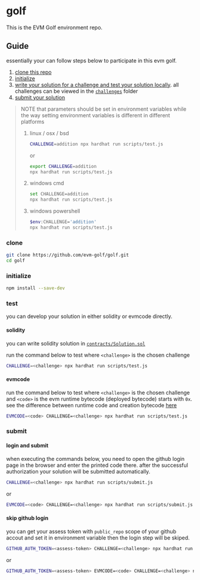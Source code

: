 # golf

This is the EVM Golf environment repo.

## Guide

essentially your can follow steps below to participate in this evm golf.

1. [clone this repo](#clone)
1. [initialize](#initialize)
1. [write your solution for a challenge and test your solution locally](#test). all challenges can be viewed in the [`challenges`](challenges) folder
1. [submit your solution](#submit)

> NOTE that parameters should be set in environment variables while the way setting environment variables is different in different platforms
> 
> 1. linux / osx / bsd
> 
>     ```sh
>     CHALLENGE=addition npx hardhat run scripts/test.js
>     ```
> 
>     or
> 
>     ```sh
>     export CHALLENGE=addition
>     npx hardhat run scripts/test.js
>     ```
> 
> 1. windows cmd
> 
>     ```sh
>     set CHALLENGE=addition
>     npx hardhat run scripts/test.js
>     ```
> 
> 1. windows powershell
> 
>     ```sh
>     $env:CHALLENGE='addition'
>     npx hardhat run scripts/test.js
>     ```

### clone

```sh
git clone https://github.com/evm-golf/golf.git
cd golf
```

### initialize

```sh
npm install --save-dev
```

### test

you can develop your solution in either solidity or evmcode directly.

#### solidity

you can write solidity solution in [`contracts/Solution.sol`](contracts/Solution.sol)

run the command below to test where `<challenge>` is the chosen challenge

```sh
CHALLENGE=<challenge> npx hardhat run scripts/test.js
```

#### evmcode

run the command below to test where `<challenge>` is the chosen challenge and `<code>` is the evm runtime bytecode (deployed bytecode) starts with `0x`. see the difference between runtime code and creation bytecode [here](https://medium.com/authereum/bytecode-and-init-code-and-runtime-code-oh-my-7bcd89065904)

```sh
EVMCODE=<code> CHALLENGE=<challenge> npx hardhat run scripts/test.js
```

### submit

#### login and submit

when executing the commands below, you need to open the github login page in the browser and enter the printed code there. after the successful authorization your solution will be submitted automatically.

```sh
CHALLENGE=<challenge> npx hardhat run scripts/submit.js
```

or

```sh
EVMCODE=<code> CHALLENGE=<challenge> npx hardhat run scripts/submit.js
```

#### skip github login

you can get your assess token with `public_repo` scope of your github accout and set it in environment variable then the login step will be skiped.

```sh
GITHUB_AUTH_TOKEN=<assess-token> CHALLENGE=<challenge> npx hardhat run scripts/submit.js
```

or

```sh
GITHUB_AUTH_TOKEN=<assess-token> EVMCODE=<code> CHALLENGE=<challenge> npx hardhat run scripts/submit.js
```
